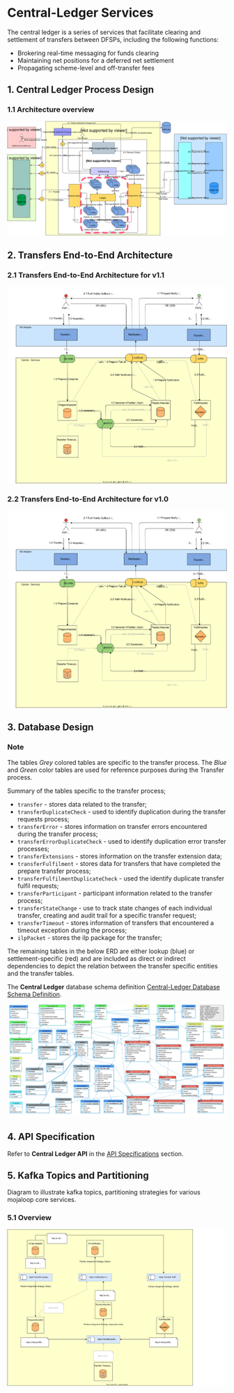 # Central-Ledger Services

The central ledger is a series of services that facilitate clearing and settlement of transfers between DFSPs, including the following functions:

* Brokering real-time messaging for funds clearing
* Maintaining net positions for a deferred net settlement
* Propagating scheme-level and off-transfer fees

## 1. Central Ledger Process Design

### 1.1 Architecture overview

![Central-Ledger Architecture](./assets/diagrams/architecture/Arch-mojaloop-central-ledger.svg)

## 2. Transfers End-to-End Architecture


### 2.1 Transfers End-to-End Architecture for v1.1
![Transfers Architecture for Mojaloop FSP Interoperability API v1.1](./assets/diagrams/architecture/Transfers-Arch-End-to-End-v1.1.svg)

### 2.2 Transfers End-to-End Architecture for v1.0
![Transfers Architecture for Mojaloop FSP Interoperability API v1.0](./assets/diagrams/architecture/Transfers-Arch-End-to-End-v1.0.svg)

## 3. Database Design

### Note

The tables *Grey* colored tables are specific to the transfer process. The *Blue* and *Green* color tables are used for reference purposes during the Transfer process.

Summary of the tables specific to the transfer process;

- `transfer` - stores data related to the transfer;
- `transferDuplicateCheck` - used to identify duplication during the transfer requests process;
- `transferError` - stores information on transfer errors encountered during the transfer process;
- `transferErrorDuplicateCheck` - used to identify duplication error transfer processes;
- `transferExtensions` - stores information on the transfer extension data;
- `transferFulfilment` - stores data for transfers that have completed the prepare transfer process;
- `transferFulfilmentDuplicateCheck` - used the identify duplicate transfer fulfil requests;
- `transferParticipant` - participant information related to the transfer process;
- `transferStateChange` - use to track state changes of each individual transfer, creating and audit trail for a specific transfer request;
- `transferTimeout` - stores information of transfers that encountered a timeout exception during the process;
- `ilpPacket` - stores the ilp package for the transfer;

The remaining tables in the below ERD are either lookup (blue) or settlement-specific (red) and are included as direct or indirect dependencies to depict the relation between the transfer specific entities and the transfer tables.

The **Central Ledger** database schema definition [Central-Ledger Database Schema Definition](./assets/database/central-ledger-ddl-MySQLWorkbench.sql).

![Central-Ledger Database Diagram](./assets/database/central-ledger-schema.png)

## 4. API Specification

Refer to **Central Ledger API** in the [API Specifications](../../api/README.md#central-ledger-api) section.

## 5. Kafka Topics and Partitioning

Diagram to illustrate kafka topics, partitioning strategies for various mojaloop core services.

### 5.1 Overview

![Transfers-Kafka-Topics-And-Partitions.drawio.svg](./assets/diagrams/architecture/Transfers-Kafka-Topics-And-Partitions.drawio.svg)
